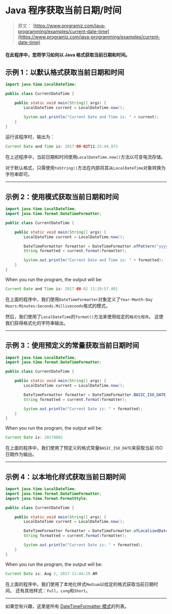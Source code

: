 # Java 程序获取当前日期/时间

> 原文： [https://www.programiz.com/java-programming/examples/current-date-time](https://www.programiz.com/java-programming/examples/current-date-time)

#### 在此程序中，您将学习如何以 Java 格式获取当前日期和时间。

## 示例 1：以默认格式获取当前日期和时间

```java
import java.time.LocalDateTime;

public class CurrentDateTime {

    public static void main(String[] args) {
        LocalDateTime current = LocalDateTime.now();

        System.out.println("Current Date and Time is: " + current);
    }
}
```

运行该程序时，输出为：

```java
Current Date and Time is: 2017-08-02T11:25:44.973
```

在上述程序中，当前日期和时间使用`LocalDateTime.now()`方法以可变电流存储。

对于默认格式，只需使用`toString()`方法在内部将其从`LocalDateTime`对象转换为字符串即可。

* * *

## 示例 2：使用模式获取当前日期和时间

```java
import java.time.LocalDateTime;
import java.time.format.DateTimeFormatter;

public class CurrentDateTime {

    public static void main(String[] args) {
        LocalDateTime current = LocalDateTime.now();

        DateTimeFormatter formatter = DateTimeFormatter.ofPattern("yyyy-MM-dd HH:mm:ss.SSS");
        String formatted = current.format(formatter);

        System.out.println("Current Date and Time is: " + formatted);
    }
}
```

When you run the program, the output will be:

```java
Current Date and Time is: 2017-08-02 11:29:57.401
```

在上面的程序中，我们使用`DateTimeFormatter`对象定义了`Year-Month-Day Hours:Minutes:Seconds.Milliseconds`格式的模式。

然后，我们使用了`LocalDateTime`的`format()`方法来使用给定的`格式化程序`。 这使我们获得格式化的字符串输出。

* * *

## 示例 3：使用预定义的常量获取当前日期时间

```java
import java.time.LocalDateTime;
import java.time.format.DateTimeFormatter;

public class CurrentDateTime {

    public static void main(String[] args) {
        LocalDateTime current = LocalDateTime.now();

        DateTimeFormatter formatter = DateTimeFormatter.BASIC_ISO_DATE;
        String formatted = current.format(formatter);

        System.out.println("Current Date is: " + formatted);
    }
}
```

When you run the program, the output will be:

```java
Current Date is: 20170802
```

在上面的程序中，我们使用了预定义的格式常量`BASIC_ISO_DATE`来获取当前 ISO 日期作为输出。

* * *

## 示例 4：以本地化样式获取当前日期时间

```java
import java.time.LocalDateTime;
import java.time.format.DateTimeFormatter;
import java.time.format.FormatStyle;

public class CurrentDateTime {

    public static void main(String[] args) {
        LocalDateTime current = LocalDateTime.now();

        DateTimeFormatter formatter = DateTimeFormatter.ofLocalizedDateTime(FormatStyle.MEDIUM);
        String formatted = current.format(formatter);

        System.out.println("Current Date is: " + formatted);
    }
}
```

When you run the program, the output will be:

```java
Current Date is: Aug 2, 2017 11:44:19 AM
```

在上面的程序中，我们使用了本地化样式`Medium`以给定的格式获取当前日期时间。 还有其他样式：`Full`，`Long`和`Short`。

* * *

如果您有兴趣，这里是所有 [DateTimeFormatter 模式](https://docs.oracle.com/javase/8/docs/api/java/time/format/DateTimeFormatter.html "DateTimeFormatter patterns")的列表。
